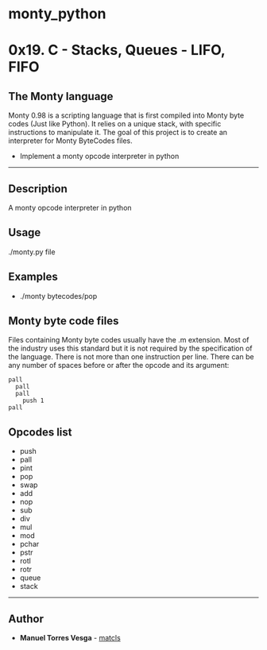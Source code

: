 # monty_python
# 0x19. C - Stacks, Queues - LIFO, FIFO

## The Monty language
Monty 0.98 is a scripting language that is first compiled into Monty byte codes (Just like Python). It relies on a unique stack, with specific instructions to manipulate it. The goal of this project is to create an interpreter for Monty ByteCodes files.
* Implement a monty opcode interpreter in python
---

## Description
A monty opcode interpreter in python

## Usage
./monty.py file

## Examples

* ./monty bytecodes/pop


## Monty byte code files

Files containing Monty byte codes usually have the .m extension. Most of the industry uses this standard but it is not required by the specification of the language.
There is not more than one instruction per line. There can be any number of spaces before or after the opcode and its argument:
```
pall
  pall
  pall
    push 1 
pall

```
## Opcodes list

* push
* pall
* pint
* pop
* swap
* add
* nop
* sub
* div
* mul
* mod
* pchar
* pstr
* rotl
* rotr
* queue
* stack



---

## Author
* **Manuel Torres Vesga** - [matcls](https://github.com/matcls)
